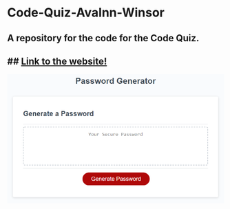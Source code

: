# Code-Quiz-Avalnn-Winsor
## A repository for the code for the Code Quiz.
## ## [Link to the website!](https://avalynnw.github.io/03_Javascript_PasswordGenerator_AvalynnWinsor/)
![Screenshot of the Website](https://github.com/avalynnw/03_Javascript_PasswordGenerator_AvalynnWinsor/blob/main/Assets/03-javascript-homework-demo.png)